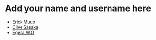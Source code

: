 # Add your name and username here

- [Erick Muuo](https://github.com/IamMuuo)
- [Clive Sasaka](https://github.com/Csasaka19)
- [Egesa W.O](https://github.com/wayneotemah/)
